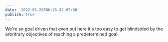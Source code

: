 ```yaml
---
date: '2022-05-28T06:25:47-07:00'
publish: true
---
```

We're so goal driven that even out here it's too easy to get blindsided by the arbritrary objectives of reaching a predetermined goal. 